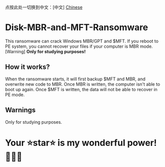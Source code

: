 点按此处一切换到中文：[中文] [Chinese]
# Disk-MBR-and-MFT-Ransomware
This ransomware can crack Windows MBR/GPT and $MFT. If you reboot to PE system, you cannot recover your files if your computer is MBR mode. [Warning] **Only for studying purposes!**
## How it works?
When the ransomware starts, it will first backup $MFT and MBR, and overwrite new code to MBR. Once MBR is written, the computer isn't able to boot up again. Once $MFT is written, the data will not be able to recover in PE mode.
## Warnings
Only for studying purposes.

# Your ⭐star⭐ is my wonderful power!🚀🚀🚀

[Chinese]: https://github.com/RCH2010/Disk-MBR-and-MFT-Ransomware/blob/main/README_zh.md
